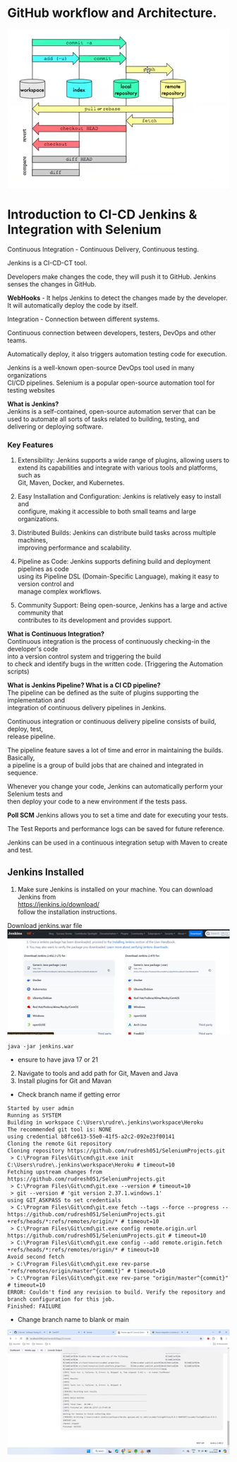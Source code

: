 # GitHub workflow and Architecture.
![GitHub Architecture](image-32.png)

# Introduction to CI-CD Jenkins & Integration with Selenium

Continuous Integration - Continuous Delivery, Continuous testing.

Jenkins is a CI-CD-CT tool.

Developers make changes the code, they will push it to GitHub.
Jenkins senses the changes in GitHub.

**WebHooks** - It helps Jenkins to detect the changes made by the developer.   
It will automatically deploy the code by itself.


Integration - Connection between different systems.

Continuous connection between developers, testers, DevOps and other teams.  

Automatically deploy, it also triggers automation testing code for execution.

Jenkins is a well-known open-source DevOps tool used in many   organizations   
CI/CD pipelines. Selenium is a popular open-source   automation tool for   
testing websites

**What is Jenkins?**  
Jenkins is a self-contained, open-source automation server that can be   
used to automate all sorts of tasks related to building, testing, and   
delivering or deploying software.  

### Key Features
1. Extensibility: Jenkins supports a wide range of plugins, allowing users to   
extend its capabilities and integrate with various tools and platforms, such as   
Git, Maven, Docker, and Kubernetes.

2. Easy Installation and Configuration: Jenkins is relatively easy to install and   
configure, making it accessible to both small teams and large organizations.

3. Distributed Builds: Jenkins can distribute build tasks across multiple machines,   
improving performance and scalability.

4. Pipeline as Code: Jenkins supports defining build and deployment pipelines as code   
using its Pipeline DSL (Domain-Specific Language), making it easy to version control and   
manage complex workflows.

5. Community Support: Being open-source, Jenkins has a large and active community that   
contributes to its development and provides support.

**What is Continuous Integration?**  
Continuous integration is the process of continuously checking-in the developer's code  
into a version control system and triggering the build  
to check and identify bugs in the written code.  (Triggering the Automation scripts)

**What is Jenkins Pipeline? What is a Cl CD pipeline?**  
The pipeline can be defined as the suite of plugins supporting the implementation and   
integration of continuous delivery pipelines in Jenkins.

Continuous integration or continuous delivery pipeline consists of build, deploy, test,   
release pipeline.

The pipeline feature saves a lot of time and error in maintaining the builds. Basically,   
a pipeline is a group of build jobs that are chained and integrated in sequence.

Whenever you change your code, Jenkins can automatically perform your Selenium tests and   
then deploy your code to a new environment if the tests pass.

**Poll SCM**
Jenkins allows you to set a time and date for executing your tests.

The Test Reports and performance logs can be saved for future reference.  

Jenkins can be used in a continuous integration setup with Maven to create and test.  

## Jenkins Installed
1. Make sure Jenkins is installed on your machine. You can download Jenkins from  
https://jenkins.io/download/   
follow the installation instructions.

Download jenkins.war file
![alt text](image-44.png)

`java -jar jenkins.war`

* ensure to have java 17 or 21
2. Navigate to tools and add path for Git, Maven and Java
3. Install plugins for Git and Mavan


* Check branch name if getting error
```
Started by user admin
Running as SYSTEM
Building in workspace C:\Users\rudre\.jenkins\workspace\Heroku
The recommended git tool is: NONE
using credential b8fce613-55e0-41f5-a2c2-092e23f00141
Cloning the remote Git repository
Cloning repository https://github.com/rudresh051/SeleniumProjects.git
 > C:\Program Files\Git\cmd\git.exe init C:\Users\rudre\.jenkins\workspace\Heroku # timeout=10
Fetching upstream changes from https://github.com/rudresh051/SeleniumProjects.git
 > C:\Program Files\Git\cmd\git.exe --version # timeout=10
 > git --version # 'git version 2.37.1.windows.1'
using GIT_ASKPASS to set credentials 
 > C:\Program Files\Git\cmd\git.exe fetch --tags --force --progress -- https://github.com/rudresh051/SeleniumProjects.git +refs/heads/*:refs/remotes/origin/* # timeout=10
 > C:\Program Files\Git\cmd\git.exe config remote.origin.url https://github.com/rudresh051/SeleniumProjects.git # timeout=10
 > C:\Program Files\Git\cmd\git.exe config --add remote.origin.fetch +refs/heads/*:refs/remotes/origin/* # timeout=10
Avoid second fetch
 > C:\Program Files\Git\cmd\git.exe rev-parse "refs/remotes/origin/master^{commit}" # timeout=10
 > C:\Program Files\Git\cmd\git.exe rev-parse "origin/master^{commit}" # timeout=10
ERROR: Couldn't find any revision to build. Verify the repository and branch configuration for this job.
Finished: FAILURE

```


* Change branch name to blank or main

![Run Build](image-33.png)
